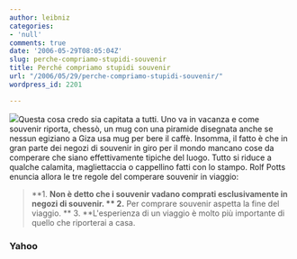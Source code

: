 ```yaml
---
author: leibniz
categories:
- 'null'
comments: true
date: '2006-05-29T08:05:04Z'
slug: perche-compriamo-stupidi-souvenir
title: Perché compriamo stupidi souvenir
url: "/2006/05/29/perche-compriamo-stupidi-souvenir/"
wordpress_id: 2201

---
```

![](https://www.cheekytshirts.com/images/icons/Picture%20025.jpg)Questa cosa credo sia capitata a tutti. Uno va in vacanza e come souvenir riporta, chessò, un mug con una piramide disegnata anche se nessun egiziano a Giza usa mug per bere il caffè. Insomma, il fatto è che in gran parte dei negozi di souvenir in giro per il mondo mancano cose da comperare che siano effettivamente tipiche del luogo. Tutto si riduce a qualche calamita, magliettaccia o cappellino fatti con lo stampo. Rolf Potts enuncia allora le tre regole del comperare souvenir in viaggio:


> **1. **Non è detto che i souvenir vadano comprati esclusivamente in negozi di souvenir.
** 2.** Per comprare souvenir aspetta la fine del viaggio.
** 3. **L'esperienza di un viaggio è molto più importante di quello che riporterai a casa.




### Yahoo
